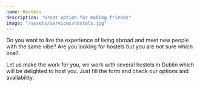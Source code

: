 ```yaml
---
name: Hostels
description: "Great option for making friends"
image: "/assets/services/hostels.jpg"
---
```


Do you want to live the experience of living abroad and meet new people with the same vibe? 
Are you looking for hostels but you are not sure which one?.

Let us make the work for you, we work with several hostels in Dublin which will be delighted to host you. Just fill the form and check our options and availability.
